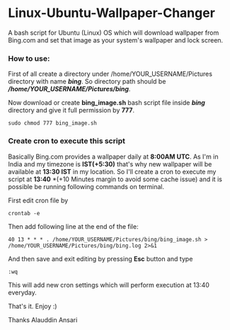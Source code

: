 # Linux-Ubuntu-Wallpaper-Changer
A bash script for Ubuntu (Linux) OS which will download wallpaper from Bing.com and set that image as your system's wallpaper and lock screen.

### How to use:
First of all create a directory under /home/YOUR_USERNAME/Pictures directory with name **_bing_**. So directory path should be **_/home/YOUR_USERNAME/Pictures/bing_**.

Now download or create **bing_image.sh** bash script file inside **_bing_** directory and give it full permission by **777**.

`sudo chmod 777 bing_image.sh`


### Create cron to execute this script
Basically Bing.com provides a wallpaper daily at **8:00AM UTC**. As I'm in India and my timezone is **IST(+5:30)** that's why new wallpaper will be available at **13:30 IST** in my location.
So I'll create a cron to execute my script at **13:40** *(+10 Minutes margin to avoid some cache issue) and it is possible be running following commands on terminal.

First edit cron file by

`crontab -e`


Then add following line at the end of the file:

`40 13 * * * . /home/YOUR_USERNAME/Pictures/bing/bing_image.sh > /home/YOUR_USERNAME/Pictures/bing/bing.log 2>&1`


And then save and exit editing by pressing **Esc** button and type

`:wq`


This will add new cron settings which will perform execution at 13:40 everyday.

That's it. Enjoy :)

Thanks
Alauddin Ansari